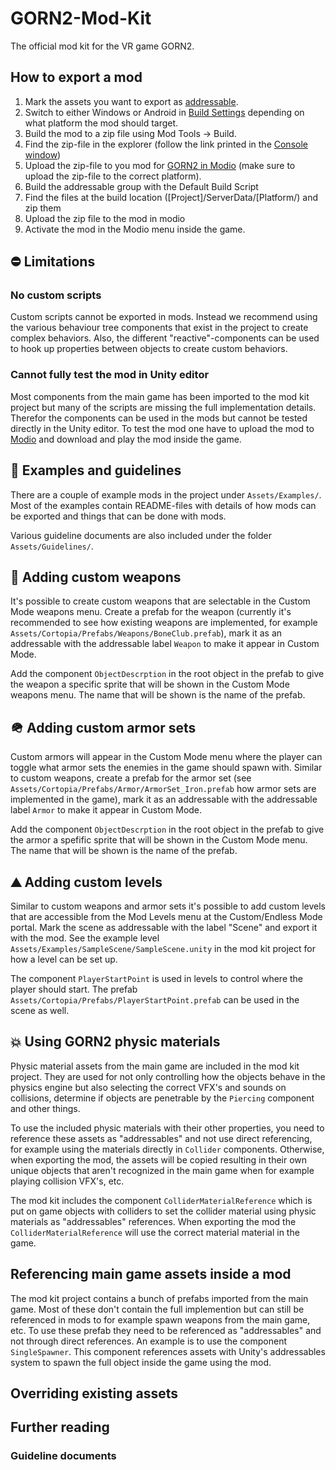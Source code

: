 # GORN2-Mod-Kit
The official mod kit for the VR game GORN2.

## How to export a mod
1. Mark the assets you want to export as [addressable](https://docs.unity3d.com/Packages/com.unity.addressables@0.4/manual/AddressableAssetsGettingStarted.html).
2. Switch to either Windows or Android in [Build Settings](https://docs.unity3d.com/2022.3/Documentation/Manual/BuildSettings.html) depending on what platform the mod should target.
3. Build the mod to a zip file using Mod Tools -> Build.
4. Find the zip-file in the explorer (follow the link printed in the [Console window](https://docs.unity3d.com/2022.3/Documentation/Manual/Console.html))
5. Upload the zip-file to you mod for [GORN2 in Modio](https://mod.io/g/gorn-2) (make sure to upload the zip-file to the correct platform).
6. Build the addressable group with the Default Build Script
7. Find the files at the build location ([Project]/ServerData/[Platform/) and zip them
8. Upload the zip file to the mod in modio
9. Activate the mod in the Modio menu inside the game.

## ⛔ Limitations

### No custom scripts
Custom scripts cannot be exported in mods. Instead we recommend using the various behaviour tree components that exist in the project to create complex behaviors. Also, the different "reactive"-components can be used to hook up properties between objects to create custom behaviors.

### Cannot fully test the mod in Unity editor
Most components from the main game has been imported to the mod kit project but many of the scripts are missing the full implementation details. Therefor the components can be used in the mods but cannot be tested directly in the Unity editor. To test the mod one have to upload the mod to [Modio](https://mod.io/g/gorn-2) and download and play the mod inside the game.

## 📄 Examples and guidelines
There are a couple of example mods in the project under `Assets/Examples/`. Most of the examples contain README-files with details of how mods can be exported and things that can be done with mods.

Various guideline documents are also included under the folder `Assets/Guidelines/`.

## 🔪 Adding custom weapons
It's possible to create custom weapons that are selectable in the Custom Mode weapons menu. Create a prefab for the weapon (currently it's recommended to see how existing weapons are implemented, for example `Assets/Cortopia/Prefabs/Weapons/BoneClub.prefab`), mark it as an addressable with the addressable label `Weapon` to make it appear in Custom Mode.

Add the component `ObjectDescrption` in the root object in the prefab to give the weapon a specific sprite that will be shown in the Custom Mode weapons menu. The name that will be shown is the name of the prefab.

## 🪖 Adding custom armor sets
Custom armors will appear in the Custom Mode menu where the player can toggle what armor sets the enemies in the game should spawn with. Similar to custom weapons, create a prefab for the armor set (see `Assets/Cortopia/Prefabs/Armor/ArmorSet_Iron.prefab` how armor sets are implemented in the game), mark it as an addressable with the addressable label `Armor` to make it appear in Custom Mode.

Add the component `ObjectDescrption` in the root object in the prefab to give the armor a spefific sprite that will be shown in the Custom Mode menu. The name that will be shown is the name of the prefab.

## ⛰️ Adding custom levels
Similar to custom weapons and armor sets it's possible to add custom levels that are accessible from the Mod Levels menu at the Custom/Endless Mode portal. Mark the scene as addressable with the label "Scene" and export it with the mod. See the example level `Assets/Examples/SampleScene/SampleScene.unity` in the mod kit project for how a level can be set up.

The component `PlayerStartPoint` is used in levels to control where the player should start. The prefab `Assets/Cortopia/Prefabs/PlayerStartPoint.prefab` can be used in the scene as well. 

## 💥 Using GORN2 physic materials
Physic material assets from the main game are included in the mod kit project. They are used for not only controlling how the objects behave in the physics engine but also selecting the correct VFX's and sounds on collisions, determine if objects are penetrable by the `Piercing` component and other things.

To use the included physic materials with their other properties, you need to reference these assets as "addressables" and not use direct referencing, for example using the materials directly in `Collider` components. Otherwise, when exporting the mod, the assets will be copied resulting in their own unique objects that aren't recognized in the main game when for example playing collision VFX's, etc.

The mod kit includes the component `ColliderMaterialReference` which is put on game objects with colliders to set the collider material using physic materials as "addressables" references. When exporting the mod the `ColliderMaterialReference` will use the correct material material in the game.

## Referencing main game assets inside a mod
The mod kit project contains a bunch of prefabs imported from the main game. Most of these don't contain the full implemention but can still be referenced in mods to for example spawn weapons from the main game, etc. To use these prefab they need to be referenced as "addressables" and not through direct references. An example is to use the component `SingleSpawner`. This component references assets with Unity's addressables system to spawn the full object inside the game using the mod.

## Overriding existing assets

## Further reading
### Guideline documents
